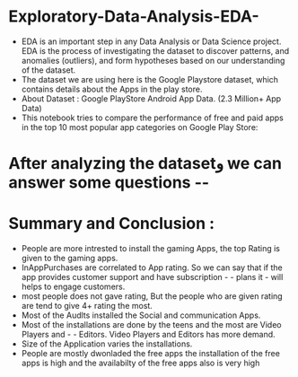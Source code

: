 # Exploratory-Data-Analysis-EDA-
- EDA is an important step in any Data Analysis or Data Science project. EDA is the process of investigating the dataset to discover        patterns, and anomalies (outliers), and form hypotheses based on our understanding of the dataset.
- The dataset we are using here is the Google Playstore dataset, which contains details about the Apps in the play store.
- About Dataset : Google PlayStore Android App Data. (2.3 Million+ App Data)
- This notebook tries to compare the performance of free and paid apps in the top 10 most popular app categories on Google Play Store:
# After analyzing the datasetو we can answer some questions --
# Summary and Conclusion :
- People are more intrested to install the gaming Apps, the top Rating is given to the gaming apps.
- InAppPurchases are correlated to App rating. So we can say that if the app provides customer support and have subscription - - plans it - will helps to engage customers.
- most people does not gave rating, But the people who are given rating are tend to give 4+ rating the most.
- Most of the Audlts installed the Social and communication Apps.
- Most of the installations are done by the teens and the most are Video Players and - - Editors. Video Players and Editors has more demand.
- Size of the Application varies the installations.
- People are mostly dwonladed the free apps the installation of the free apps is high and the availabilty of the free apps also is very high
